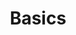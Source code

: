 ---
title: 'Basics'
linkTitle: 'Basics'
weight: 1
description: 'This section contains basic documents for system administrators.'
---